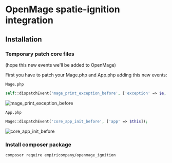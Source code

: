 # OpenMage spatie-ignition integration

## Installation

### Temporary patch core files
(hope this new events we'll be added to OpenMage)

First you have to patch your Mage.php and App.php adding this new events:

`Mage.php`
```php
self::dispatchEvent('mage_print_exception_before', ['exception' => $e, 'extra' => $extra]);
```

![mage_print_exception_before](https://github.com/empiricompany/openmage_ignition/assets/5071467/6597b7ad-740a-4a7c-988a-fc96b7bdcf38)

`App.php`
```php
Mage::dispatchEvent('core_app_init_before', ['app' => $this]);
```
![core_app_init_before](https://github.com/empiricompany/openmage_ignition/assets/5071467/459f7f31-c203-4542-a7a7-43cc2922972f)

### Install composer package 

```cli
composer require empiricompany/openmage_ignition
```
